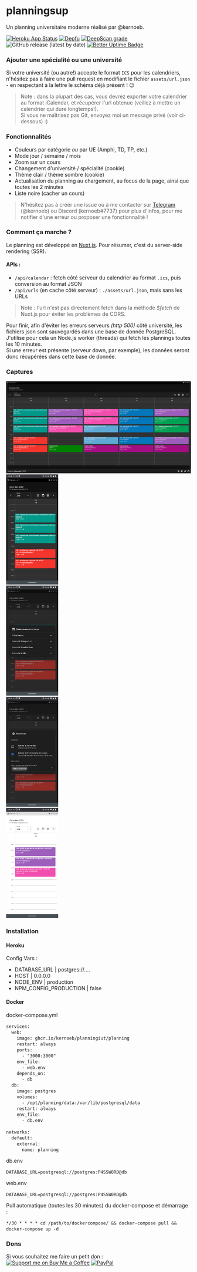# planningsup

Un planning universitaire moderne réalisé par @kernoeb.  

[![Heroku App Status](https://heroku-shields.herokuapp.com/planningiut)](https://planningiut.herokuapp.com)
[![Depfu](https://badges.depfu.com/badges/01919e6a50135b1fa0c82c303dd44fec/status.svg)](https://depfu.com)
[![DeepScan grade](https://deepscan.io/api/teams/12018/projects/14979/branches/290903/badge/grade.svg)](https://deepscan.io/dashboard#view=project&tid=12018&pid=14979&bid=290903)
![GitHub release (latest by date)](https://img.shields.io/github/v/release/kernoeb/planningiut)
[![Better Uptime Badge](https://betteruptime.com/status-badges/v1/monitor/4xs1.svg)](https://betteruptime.com/?utm_source=status_badge)

### Ajouter une spécialité ou une université

Si votre université (ou autre!) accepte le format `ICS` pour les calendriers, n'hésitez pas à faire une pull request en modifiant le fichier `assets/url.json` - en respectant à la lettre le schéma déjà présent ! :wink:

> Note : dans la plupart des cas, vous devrez exporter votre calendrier au format iCalendar, et récupérer l'url obtenue (veillez à mettre un calendrier qui dure longtemps!).  
> Si vous ne maîtrisez pas Git, envoyez moi un message privé (voir ci-dessous) :)

### Fonctionnalités

<!--- Mode hors connexion-->
- Couleurs par catégorie *ou* par UE (Amphi, TD, TP, etc.)
- Mode jour / semaine / mois
- Zoom sur un cours
- Changement d'université / spécialité (cookie)
- Thème clair / thème sombre (cookie)
- Actualisation du planning au chargement, au focus de la page, ainsi que toutes les 2 minutes
- Liste noire (cacher un cours)

> N'hésitez pas à créér une issue ou à me contacter sur [Telegram](https://t.me/kernoeb) (@kernoeb) ou Discord (kernoeb#7737) pour plus d'infos, pour me notifier d'une erreur ou proposer une fonctionnalité !

### Comment ça marche ?

Le planning est développé en [Nuxt.js](https://nuxtjs.org/). Pour résumer, c'est du server-side rendering (SSR).

#### APIs :

- `/api/calendar` : fetch côté serveur du calendrier au format `.ics`, puis conversion au format JSON
- `/api/urls` (en cache côté serveur) : `./assets/url.json`, mais sans les URLs


> Note : l'url n'est pas directement fetch dans la méthode *$fetch* de Nuxt.js pour éviter les problèmes de CORS.

Pour finir, afin d'éviter les erreurs serveurs *(http 500)* côté université, les fichiers json sont sauvegardés dans une base de donnée PostgreSQL. J'utilise pour cela un Node.js worker (threads) qui fetch les plannings toutes les 10 minutes.  
Si une erreur est présente (serveur down, par exemple), les données seront donc récupérées dans cette base de donnée.

### Captures

![desktop](img/desktop.png)  
<img src="img/phone1.png" height="300" />
<br>
<img src="img/phone2.png" height="300" />
<br>
<img src="img/phone3.png" height="300" />
<br>
<img src="img/phone4.png" height="300" />

### Installation

#### Heroku

Config Vars :
- DATABASE_URL | postgres://....
- HOST | 0.0.0.0
- NODE_ENV | production
- NPM_CONFIG_PRODUCTION | false

#### Docker

docker-compose.yml
```
services:
  web:
    image: ghcr.io/kernoeb/planningiut/planning
    restart: always
    ports:
      - "3000:3000"
    env_file:
      - web.env
    depends_on:
      - db
  db:
    image: postgres
    volumes:
      - /opt/planning/data:/var/lib/postgresql/data
    restart: always
    env_file:
      - db.env

networks:
  default:
    external:
      name: planning
```

db.env
```
DATABASE_URL=postgresql://postgres:P4SSW0RD@db
```

web.env
```
DATABASE_URL=postgresql://postgres:P4SSW0RD@db
```

Pull automatique (toutes les 30 minutes) du docker-compose et démarrage :
```
*/30 * * * * cd /path/to/dockercompose/ && docker-compose pull && docker-compose up -d
```


### Dons

Si vous souhaitez me faire un petit don :  
[![Support me on Buy Me a Coffee](https://img.shields.io/badge/Support%20me-☕-orange.svg?style=for-the-badge&label=Buy%20me%20a%20coffee)](https://www.buymeacoffee.com/kernoeb) [![PayPal](https://img.shields.io/badge/Donate-💵-yellow.svg?style=for-the-badge&label=PayPal)](https://www.paypal.com/kernoeb)
